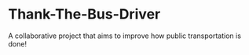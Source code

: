 # Thank-The-Bus-Driver
A collaborative project that aims to improve how public transportation is done!
